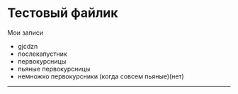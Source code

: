 # Тестовый файлик


Мои записи

* gjcdzn
* послекапустник
* первокурсницы
* пьяные первокурсницы
* немножко первокурсники (когда совсем пьяные)(нет)


--------------
